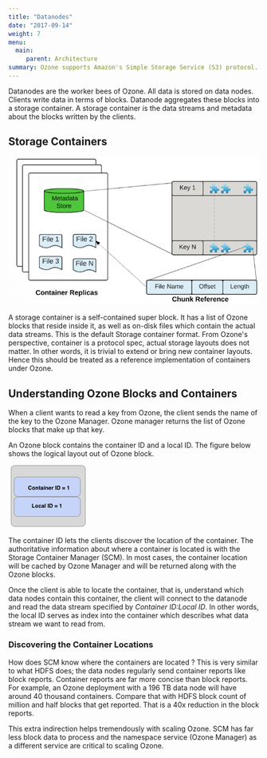 ```yaml
---
title: "Datanodes"
date: "2017-09-14"
weight: 7
menu: 
  main:
     parent: Architecture
summary: Ozone supports Amazon's Simple Storage Service (S3) protocol. In fact, You can use S3 clients and S3 SDK based applications without any modifications with Ozone.
---
```

<!---
  Licensed to the Apache Software Foundation (ASF) under one or more
  contributor license agreements.  See the NOTICE file distributed with
  this work for additional information regarding copyright ownership.
  The ASF licenses this file to You under the Apache License, Version 2.0
  (the "License"); you may not use this file except in compliance with
  the License.  You may obtain a copy of the License at

      http://www.apache.org/licenses/LICENSE-2.0

  Unless required by applicable law or agreed to in writing, software
  distributed under the License is distributed on an "AS IS" BASIS,
  WITHOUT WARRANTIES OR CONDITIONS OF ANY KIND, either express or implied.
  See the License for the specific language governing permissions and
  limitations under the License.
-->

Datanodes are the worker bees of Ozone. All data is stored on data nodes.
Clients write data in terms of blocks. Datanode aggregates these blocks into
a storage container. A storage container is the data streams and metadata
about the blocks written by the clients.

## Storage Containers

![FunctionalOzone](ContainerMetadata.png)

A storage container is a self-contained super block. It has a list of Ozone
blocks that reside inside it, as well as on-disk files which contain the
actual data streams. This is the default Storage container format. From
Ozone's perspective, container is a protocol spec, actual storage layouts
does not matter. In other words, it is trivial to extend or bring new
container layouts. Hence this should be treated as a reference implementation
of containers under Ozone.

## Understanding Ozone Blocks and Containers

When a client wants to read a key from Ozone, the client sends the name of
the key to the Ozone Manager. Ozone manager returns the list of Ozone blocks
that make up that key.

An Ozone block contains the container ID and a local ID. The figure below
shows the logical layout out of Ozone block.

![OzoneBlock](OzoneBlock.png)

The container ID lets the clients discover the location of the container. The
authoritative information about where a container is located is with the
Storage Container Manager (SCM). In most cases, the container location will be
cached by Ozone Manager and will be returned along with the Ozone blocks.


Once the client is able to locate the container, that is, understand which
data nodes contain this container, the client will connect to the datanode
and read the data stream specified by _Container ID:Local ID_. In other
words, the local ID serves as index into the container which describes what
data stream we want to read from.

### Discovering the Container Locations

How does SCM know where the containers are located ? This is very similar to
what HDFS does; the data nodes regularly send container reports like block
reports. Container reports are far more concise than block reports. For
example, an Ozone deployment with a 196 TB data node will have around 40
thousand containers. Compare that with HDFS block count of million and half
blocks that get reported. That is a 40x reduction in the block reports.

This extra indirection helps tremendously with scaling Ozone. SCM has far
less block data to process and the namespace service (Ozone Manager) as a
different service are critical to scaling Ozone.

